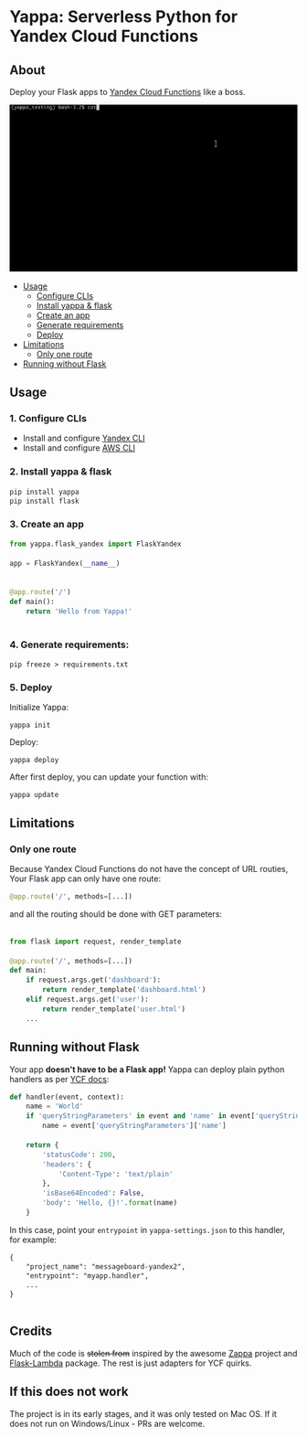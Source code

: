 # Yappa: Serverless Python for Yandex Cloud Functions

## About

Deploy your Flask apps to [Yandex Cloud Functions](https://cloud.yandex.ru/services/functions) like a boss.


![](demo.gif)

- [Usage](#usage)
    - [Configure CLIs](#1-configure-clis)
    - [Install yappa & flask](#2-install-yappa--flask)
    - [Create an app](#3-create-an-app)
    - [Generate requirements](#4-generate-requirements)
    - [Deploy](#5-deploy)
- [Limitations](#limitations)
    - [Only one route](#only-one-route)
- [Running without Flask](#running-without-flask)


## Usage


### 1. Configure CLIs

- Install and configure [Yandex CLI](https://cloud.yandex.ru/docs/cli/quickstart)
- Install and configure [AWS CLI](https://docs.aws.amazon.com/cli/latest/userguide/cli-chap-install.html)


### 2. Install yappa & flask

```
pip install yappa
pip install flask
```


### 3. Create an app


```python
from yappa.flask_yandex import FlaskYandex

app = FlaskYandex(__name__)


@app.route('/')
def main():
    return 'Hello from Yappa!'



```

### 4. Generate requirements:
```
pip freeze > requirements.txt
```

### 5. Deploy

Initialize Yappa:

```
yappa init
```

Deploy:
```
yappa deploy
```

After first deploy, you can update your function with:

 
```
yappa update
```


## Limitations

### Only one route

Because Yandex Cloud Functions do not have the concept of URL routies,
Your Flask app can only have one route:

```python
@app.route('/', methods=[...])

```

and all the routing should be done with GET parameters:


```python

from flask import request, render_template

@app.route('/', methods=[...])
def main:
    if request.args.get('dashboard'):
        return render_template('dashboard.html')
    elif request.args.get('user'): 
        return render_template('user.html')
    ...        

```


## Running without Flask

Your app **doesn't have to be a Flask app!**
Yappa can deploy plain python handlers as per [YCF docs](https://cloud.yandex.ru/docs/functions/quickstart/function-quickstart#python-func):

```python
def handler(event, context):
    name = 'World'
    if 'queryStringParameters' in event and 'name' in event['queryStringParameters']:
        name = event['queryStringParameters']['name']

    return {
        'statusCode': 200,
        'headers': {
            'Content-Type': 'text/plain'
        },
        'isBase64Encoded': False,
        'body': 'Hello, {}!'.format(name)
    }
```

In this case, point your `entrypoint` in `yappa-settings.json` to this handler, for example:

```
{
    "project_name": "messageboard-yandex2",
    "entrypoint": "myapp.handler",
    ...
}


```


## Credits

Much of the code is ~~stolen from~~ inspired by the awesome [Zappa](https://github.com/Miserlou/Zappa) project and [Flask-Lambda](https://github.com/techjacker/flask-lambda) package.
The rest is just adapters for YCF quirks.


## If this does not work

The project is in its early stages, and it was only tested on Mac OS. If it does not run on Windows/Linux - PRs are welcome.
